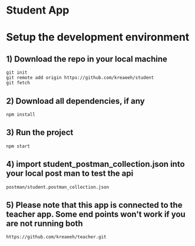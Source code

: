 # Student App

# Setup the development environment
## 1) Download the repo in your local machine
```
git init
git remote add origin https://github.com/kreaeeh/student
git fetch
```


## 2) Download all dependencies, if any
```
npm install
```



## 3) Run the project
```
npm start
```

## 4) import student_postman_collection.json into your local post man to test the api
```
postman/student.postman_collection.json
```

## 5) Please note that this app is connected to the teacher app. Some end points won't work if you are not running both
```
https://github.com/kreaeeh/teacher.git
```